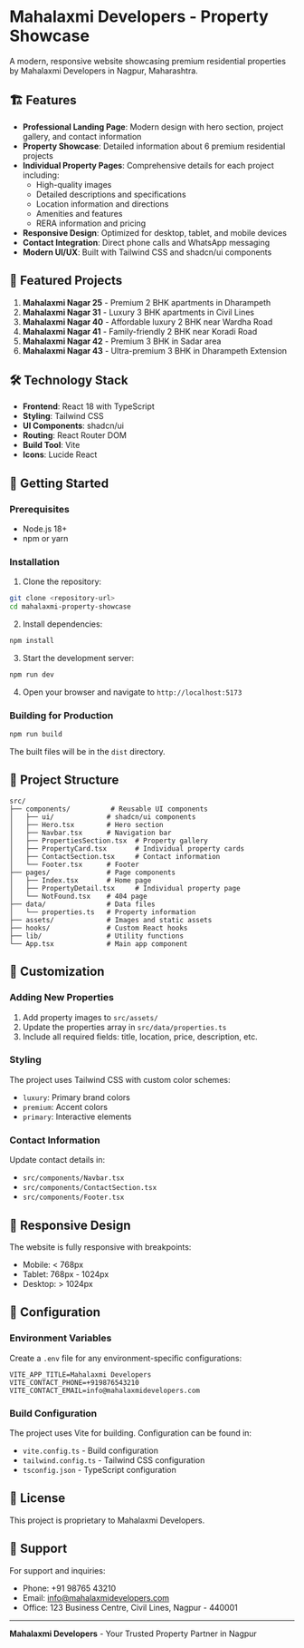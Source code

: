 # Mahalaxmi Developers - Property Showcase

A modern, responsive website showcasing premium residential properties by Mahalaxmi Developers in Nagpur, Maharashtra.

## 🏗️ Features

- **Professional Landing Page**: Modern design with hero section, project gallery, and contact information
- **Property Showcase**: Detailed information about 6 premium residential projects
- **Individual Property Pages**: Comprehensive details for each project including:
  - High-quality images
  - Detailed descriptions and specifications
  - Location information and directions
  - Amenities and features
  - RERA information and pricing
- **Responsive Design**: Optimized for desktop, tablet, and mobile devices
- **Contact Integration**: Direct phone calls and WhatsApp messaging
- **Modern UI/UX**: Built with Tailwind CSS and shadcn/ui components

## 🏢 Featured Projects

1. **Mahalaxmi Nagar 25** - Premium 2 BHK apartments in Dharampeth
2. **Mahalaxmi Nagar 31** - Luxury 3 BHK apartments in Civil Lines
3. **Mahalaxmi Nagar 40** - Affordable luxury 2 BHK near Wardha Road
4. **Mahalaxmi Nagar 41** - Family-friendly 2 BHK near Koradi Road
5. **Mahalaxmi Nagar 42** - Premium 3 BHK in Sadar area
6. **Mahalaxmi Nagar 43** - Ultra-premium 3 BHK in Dharampeth Extension

## 🛠️ Technology Stack

- **Frontend**: React 18 with TypeScript
- **Styling**: Tailwind CSS
- **UI Components**: shadcn/ui
- **Routing**: React Router DOM
- **Build Tool**: Vite
- **Icons**: Lucide React

## 🚀 Getting Started

### Prerequisites

- Node.js 18+ 
- npm or yarn

### Installation

1. Clone the repository:
```bash
git clone <repository-url>
cd mahalaxmi-property-showcase
```

2. Install dependencies:
```bash
npm install
```

3. Start the development server:
```bash
npm run dev
```

4. Open your browser and navigate to `http://localhost:5173`

### Building for Production

```bash
npm run build
```

The built files will be in the `dist` directory.

## 📁 Project Structure

```
src/
├── components/          # Reusable UI components
│   ├── ui/             # shadcn/ui components
│   ├── Hero.tsx        # Hero section
│   ├── Navbar.tsx      # Navigation bar
│   ├── PropertiesSection.tsx  # Property gallery
│   ├── PropertyCard.tsx       # Individual property cards
│   ├── ContactSection.tsx     # Contact information
│   └── Footer.tsx      # Footer
├── pages/              # Page components
│   ├── Index.tsx       # Home page
│   ├── PropertyDetail.tsx     # Individual property page
│   └── NotFound.tsx    # 404 page
├── data/               # Data files
│   └── properties.ts   # Property information
├── assets/             # Images and static assets
├── hooks/              # Custom React hooks
├── lib/                # Utility functions
└── App.tsx             # Main app component
```

## 🎨 Customization

### Adding New Properties

1. Add property images to `src/assets/`
2. Update the properties array in `src/data/properties.ts`
3. Include all required fields: title, location, price, description, etc.

### Styling

The project uses Tailwind CSS with custom color schemes:
- `luxury`: Primary brand colors
- `premium`: Accent colors
- `primary`: Interactive elements

### Contact Information

Update contact details in:
- `src/components/Navbar.tsx`
- `src/components/ContactSection.tsx`
- `src/components/Footer.tsx`

## 📱 Responsive Design

The website is fully responsive with breakpoints:
- Mobile: < 768px
- Tablet: 768px - 1024px
- Desktop: > 1024px

## 🔧 Configuration

### Environment Variables

Create a `.env` file for any environment-specific configurations:

```env
VITE_APP_TITLE=Mahalaxmi Developers
VITE_CONTACT_PHONE=+919876543210
VITE_CONTACT_EMAIL=info@mahalaxmidevelopers.com
```

### Build Configuration

The project uses Vite for building. Configuration can be found in:
- `vite.config.ts` - Build configuration
- `tailwind.config.ts` - Tailwind CSS configuration
- `tsconfig.json` - TypeScript configuration

## 📄 License

This project is proprietary to Mahalaxmi Developers.

## 🤝 Support

For support and inquiries:
- Phone: +91 98765 43210
- Email: info@mahalaxmidevelopers.com
- Office: 123 Business Centre, Civil Lines, Nagpur - 440001

---

**Mahalaxmi Developers** - Your Trusted Property Partner in Nagpur
